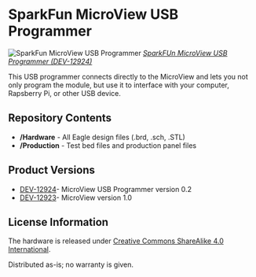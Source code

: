 SparkFun MicroView USB Programmer
=================================

![SparkFun MicroView USB Programmer](https://cdn.sparkfun.com//assets/parts/9/8/4/6/12924-01.jpg)
[*SparkFUn MicroView USB Programmer (DEV-12924)*](https://www.sparkfun.com/products/12924)

This USB programmer connects directly to the MicroView 
and lets you not only program the module, but use it 
to interface with your computer, Rapsberry Pi, or other USB device.


Repository Contents
-------------------

* **/Hardware** - All Eagle design files (.brd, .sch, .STL)
* **/Production** - Test bed files and production panel files

Product Versions
----------------
* [DEV-12924](https://www.sparkfun.com/products/12924)- MicroView USB Programmer version 0.2
* [DEV-12923](https://www.sparkfun.com/products/12923)- MicroView version 1.0


License Information
-------------------
The hardware is released under [Creative Commons ShareAlike 4.0 International](https://creativecommons.org/licenses/by-sa/4.0/).

Distributed as-is; no warranty is given.
